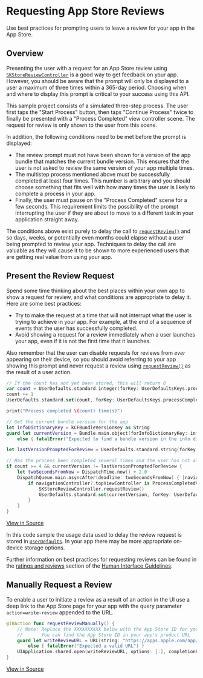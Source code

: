 # Requesting App Store Reviews

Use best practices for prompting users to leave a review for your app in the App Store. 

## Overview

Presenting the user with a request for an App Store review using [`SKStoreReviewController`](https://developer.apple.com/documentation/storekit/skstorereviewcontroller) is a good way to get feedback on your app. However, you should be aware that the prompt will only be displayed to a user a maximum of three times within a 365-day period. Choosing when and where to display this prompt is critical to your success using this API.   

This sample project consists of a simulated three-step process. The user first taps the "Start Process" button, then taps "Continue Process" twice to finally be presented with a "Process Completed" view controller scene. The request for review is only shown to the user from this scene.

In addition, the following conditions need to be met before the prompt is displayed:

* The review prompt must not have been shown for a version of the app bundle that matches the current bundle version. This ensures that the user is not asked to review the same version of your app multiple times.
* The multistep process mentioned above must be successfully completed at least four times. This number is arbitrary and you should choose something that fits well with how many times the user is likely to complete a process in your app.
* Finally, the user must pause on the "Process Completed" scene for a few seconds. This requirement limits the possibility of the prompt interrupting the user if they are about to move to a different task in your application straight away.

The conditions above exist purely to delay the call to [`requestReview()`](https://developer.apple.com/documentation/storekit/skstorereviewcontroller/2851536-requestreview) and so days, weeks, or potentially even months could elapse without a user being prompted to review your app. Techniques to delay the call are valuable as they will cause it to be shown to more experienced users that are getting real value from using your app.

## Present the Review Request

Spend some time thinking about the best places within your own app to show a request for review, and what conditions are appropriate to delay it. Here are some best practices:

* Try to make the request at a time that will not interrupt what the user is trying to achieve in your app. For example, at the end of a sequence of events that the user has successfully completed.
* Avoid showing a request for a review immediately when a user launches your app, even if it is not the first time that it launches.

Also remember that the user can disable requests for reviews from *ever* appearing on their device, so you should avoid referring to your app showing this prompt and never request a review using [`requestReview()`](https://developer.apple.com/documentation/storekit/skstorereviewcontroller/2851536-requestreview) as the result of a user action.

``` swift
// If the count has not yet been stored, this will return 0
var count = UserDefaults.standard.integer(forKey: UserDefaultsKeys.processCompletedCountKey)
count += 1
UserDefaults.standard.set(count, forKey: UserDefaultsKeys.processCompletedCountKey)

print("Process completed \(count) time(s)")

// Get the current bundle version for the app
let infoDictionaryKey = kCFBundleVersionKey as String
guard let currentVersion = Bundle.main.object(forInfoDictionaryKey: infoDictionaryKey) as? String
    else { fatalError("Expected to find a bundle version in the info dictionary") }

let lastVersionPromptedForReview = UserDefaults.standard.string(forKey: UserDefaultsKeys.lastVersionPromptedForReviewKey)

// Has the process been completed several times and the user has not already been prompted for this version?
if count >= 4 && currentVersion != lastVersionPromptedForReview {
    let twoSecondsFromNow = DispatchTime.now() + 2.0
    DispatchQueue.main.asyncAfter(deadline: twoSecondsFromNow) { [navigationController] in
        if navigationController?.topViewController is ProcessCompletedViewController {
            SKStoreReviewController.requestReview()
            UserDefaults.standard.set(currentVersion, forKey: UserDefaultsKeys.lastVersionPromptedForReviewKey)
        }
    }
}
```
[View in Source](x-source-tag://RequestReview)

In this code sample the usage data used to delay the review request is stored in [`UserDefaults`](https://developer.apple.com/documentation/foundation/userdefaults). In your app there may be more appropriate on-device storage options. 

Further information on best practices for requesting reviews can be found in the [ratings and reviews](https://developer.apple.com/ios/human-interface-guidelines/system-capabilities/ratings-and-reviews/) section of the [Human Interface Guidelines](https://developer.apple.com/ios/human-interface-guidelines/).

## Manually Request a Review

To enable a user to initiate a review as a result of an action in the UI use a deep link to the App Store page for your app with the query parameter `action=write-review` appended to the URL.

``` swift
@IBAction func requestReviewManually() {
    // Note: Replace the XXXXXXXXXX below with the App Store ID for your app
    //       You can find the App Store ID in your app's product URL
    guard let writeReviewURL = URL(string: "https://apps.apple.com/app/idXXXXXXXXXX?action=write-review")
        else { fatalError("Expected a valid URL") }
    UIApplication.shared.open(writeReviewURL, options: [:], completionHandler: nil)
}
```
[View in Source](x-source-tag://ManualReviewRequest)
